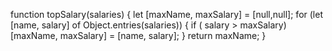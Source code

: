 function topSalary(salaries) {
  let [maxName, maxSalary] = [null,null];
  for (let [name, salary] of Object.entries(salaries)) {
    if ( salary > maxSalary) [maxName, maxSalary] = [name, salary];
  } 
  return maxName;
}
